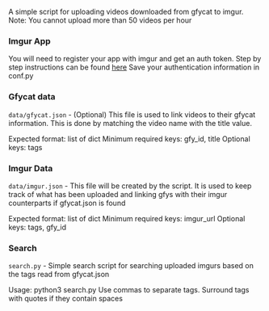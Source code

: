 A simple script for uploading videos downloaded from gfycat to imgur.
Note: You cannot upload more than 50 videos per hour

### Imgur App

You will need to register your app with imgur and get an auth token.
Step by step instructions can be found [here](https://apidocs.imgur.com/)
Save your authentication information in conf.py

### Gfycat data

`data/gfycat.json` - (Optional) This file is used to link videos to their
gfycat information. This is done by matching the video name with the title
value.

Expected format: list of dict
Minimum required keys: gfy_id, title
Optional keys: tags

### Imgur Data

`data/imgur.json` - This file will be created by the script. It is used to keep
track of what has been uploaded and linking gfys with their imgur counterparts
if gfycat.json is found

Expected format: list of dict
Minimum required keys: imgur_url
Optional keys: tags, gfy_id

### Search

`search.py` - Simple search script for searching uploaded imgurs based on the
tags read from gfycat.json

Usage: python3 search.py <tags>
Use commas to separate tags. Surround tags with quotes if they contain spaces
